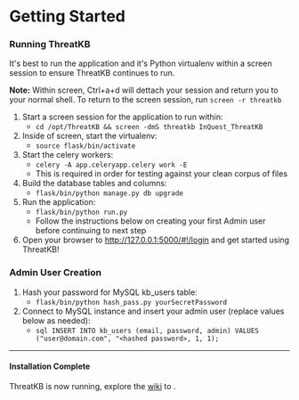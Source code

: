 # Getting Started

### Running ThreatKB  

It's best to run the application and it's Python virtualenv within a screen session to ensure ThreatKB continues to run.

**Note:** Within screen, Ctrl+a+d will dettach your session and return you to your normal shell. To return to the  screen session, run `screen -r threatkb`

1. Start a screen session for the application to run within:
    - `cd /opt/ThreatKB && screen -dmS threatkb InQuest_ThreatKB`
2. Inside of screen, start the virtualenv:
    - `source flask/bin/activate`
3. Start the celery workers:
    - `celery -A app.celeryapp.celery work -E`
    - This is required in order for testing against your clean corpus of files
4. Build the database tables and columns:
    - `flask/bin/python manage.py db upgrade`
4. Run the application:
    - `flask/bin/python run.py`
    - Follow the instructions below on creating your first Admin user before continuing to next step
5. Open your browser to http://127.0.0.1:5000/#!/login and get started using ThreatKB!


### Admin User Creation
1. Hash your password for MySQL kb_users table:
    - `flask/bin/python hash_pass.py yourSecretPassword`
2. Connect to MySQL instance and insert your admin user (replace values below as needed):
    - `sql INSERT INTO kb_users (email, password, admin) VALUES ("user@domain.com", "<hashed password>, 1, 1);`


----
#### Installation Complete

ThreatKB is now running, explore the [wiki](wiki/) to .
